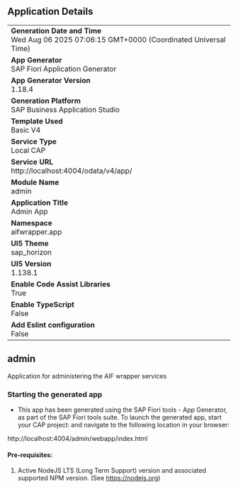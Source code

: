 ## Application Details
|               |
| ------------- |
|**Generation Date and Time**<br>Wed Aug 06 2025 07:06:15 GMT+0000 (Coordinated Universal Time)|
|**App Generator**<br>SAP Fiori Application Generator|
|**App Generator Version**<br>1.18.4|
|**Generation Platform**<br>SAP Business Application Studio|
|**Template Used**<br>Basic V4|
|**Service Type**<br>Local CAP|
|**Service URL**<br>http://localhost:4004/odata/v4/app/|
|**Module Name**<br>admin|
|**Application Title**<br>Admin App|
|**Namespace**<br>aifwrapper.app|
|**UI5 Theme**<br>sap_horizon|
|**UI5 Version**<br>1.138.1|
|**Enable Code Assist Libraries**<br>True|
|**Enable TypeScript**<br>False|
|**Add Eslint configuration**<br>False|

## admin

Application for administering the AIF wrapper services

### Starting the generated app

-   This app has been generated using the SAP Fiori tools - App Generator, as part of the SAP Fiori tools suite.  To launch the generated app, start your CAP project:  and navigate to the following location in your browser:

http://localhost:4004/admin/webapp/index.html

#### Pre-requisites:

1. Active NodeJS LTS (Long Term Support) version and associated supported NPM version.  (See https://nodejs.org)


